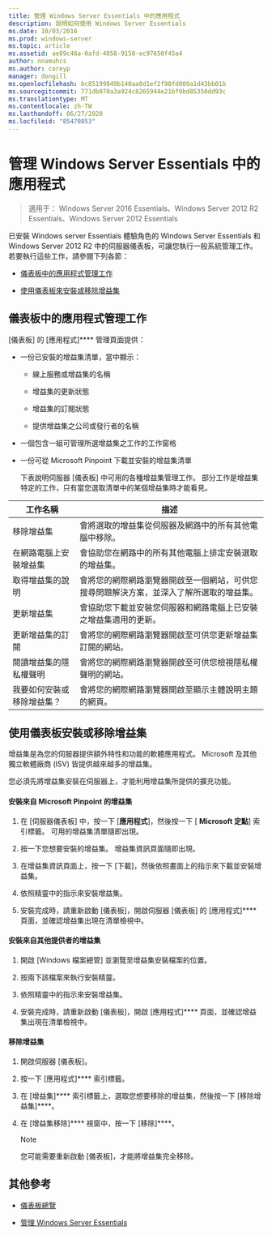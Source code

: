 ```yaml
---
title: 管理 Windows Server Essentials 中的應用程式
description: 說明如何使用 Windows Server Essentials
ms.date: 10/03/2016
ms.prod: windows-server
ms.topic: article
ms.assetid: ae89c46a-0afd-4858-9150-ec97650f45a4
author: nnamuhcs
ms.author: coreyp
manager: dongill
ms.openlocfilehash: bc85199849b140aa8d1ef2f98fd009a1d43bb01b
ms.sourcegitcommit: 771db070a3a924c8265944e21bf9bd85350dd93c
ms.translationtype: MT
ms.contentlocale: zh-TW
ms.lasthandoff: 06/27/2020
ms.locfileid: "85470853"
---
```

# <a name="manage-applications-in-windows-server-essentials"></a>管理 Windows Server Essentials 中的應用程式

>適用于： Windows Server 2016 Essentials、Windows Server 2012 R2 Essentials、Windows Server 2012 Essentials

 已安裝 Windows server Essentials 體驗角色的 Windows Server Essentials 和 Windows Server 2012 R2 中的伺服器儀表板，可讓您執行一般系統管理工作。 若要執行這些工作，請參閱下列各節：

-   [儀表板中的應用程式管理工作](Manage-Applications-in-Windows-Server-Essentials.md#BKMK_1)

-   [使用儀表板來安裝或移除增益集](Manage-Applications-in-Windows-Server-Essentials.md#BKMK_2)

##  <a name="application-management-tasks-in-the-dashboard"></a><a name="BKMK_1"></a>儀表板中的應用程式管理工作
 [儀表板] 的 [應用程式]**** 管理頁面提供：

- 一份已安裝的增益集清單，當中顯示：

  -   線上服務或增益集的名稱

  -   增益集的更新狀態

  -   增益集的訂閱狀態

  -   提供增益集之公司或發行者的名稱

- 一個包含一組可管理所選增益集之工作的工作窗格

- 一份可從 Microsoft Pinpoint 下載並安裝的增益集清單

  下表說明伺服器 [儀表板] 中可用的各種增益集管理工作。 部分工作是增益集特定的工作，只有當您選取清單中的某個增益集時才能看見。

|工作名稱|描述|
|---------------|-----------------|
|移除增益集|會將選取的增益集從伺服器及網路中的所有其他電腦中移除。|
|在網路電腦上安裝增益集|會協助您在網路中的所有其他電腦上排定安裝選取的增益集。|
|取得增益集的說明|會將您的網際網路瀏覽器開啟至一個網站，可供您搜尋問題解決方案，並深入了解所選取的增益集。|
|更新增益集|會協助您下載並安裝您伺服器和網路電腦上已安裝之增益集適用的更新。|
|更新增益集的訂閱|會將您的網際網路瀏覽器開啟至可供您更新增益集訂閱的網站。|
|閱讀增益集的隱私權聲明|會將您的網際網路瀏覽器開啟至可供您檢視隱私權聲明的網站。|
|我要如何安裝或移除增益集？|會將您的網際網路瀏覽器開啟至顯示主體說明主題的網頁。|

##  <a name="install-or-remove-add-ins-using-the-dashboard"></a><a name="BKMK_2"></a>使用儀表板安裝或移除增益集
 增益集是為您的伺服器提供額外特性和功能的軟體應用程式。 Microsoft 及其他獨立軟體廠商 (ISV) 皆提供越來越多的增益集。

 您必須先將增益集安裝在伺服器上，才能利用增益集所提供的擴充功能。

#### <a name="to-install-an-add-in-from-microsoft-pinpoint"></a>安裝來自 Microsoft Pinpoint 的增益集

1.  在 [伺服器儀表板] 中，按一下 [**應用程式**]，然後按一下 [ **Microsoft 定點**] 索引標籤。 可用的增益集清單隨即出現。

2.  按一下您想要安裝的增益集。 增益集資訊頁面隨即出現。

3.  在增益集資訊頁面上，按一下 [下載]，然後依照畫面上的指示來下載並安裝增益集。

4.  依照精靈中的指示來安裝增益集。

5.  安裝完成時，請重新啟動 [儀表板]，開啟伺服器 [儀表板] 的 [應用程式]**** 頁面，並確認增益集出現在清單檢視中。

#### <a name="to-install-an-add-in-from-another-provider"></a>安裝來自其他提供者的增益集

1.  開啟 [Windows 檔案總管] 並瀏覽至增益集安裝檔案的位置。

2.  按兩下該檔案來執行安裝精靈。

3.  依照精靈中的指示來安裝增益集。

4.  安裝完成時，請重新啟動 [儀表板]，開啟 [應用程式]**** 頁面，並確認增益集出現在清單檢視中。

#### <a name="to-remove-an-add-in"></a>移除增益集

1.  開啟伺服器 [儀表板]。

2.  按一下 [應用程式]**** 索引標籤。

3.  在 [增益集]**** 索引標籤上，選取您想要移除的增益集，然後按一下 [移除增益集]****。

4.  在 [增益集移除]**** 視窗中，按一下 [移除]****。

    > [!NOTE]
    >  您可能需要重新啟動 [儀表板]，才能將增益集完全移除。

## <a name="additional-references"></a>其他參考

-   [儀表板總覽](Overview-of-the-Dashboard-in-Windows-Server-Essentials.md)

-   [管理 Windows Server Essentials](Manage-Windows-Server-Essentials.md)
